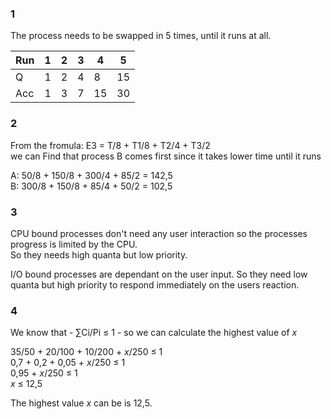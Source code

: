 ### 1

The process needs to be swapped in 5 times, until it runs at all.

| Run | 1 | 2 | 3 | 4 | 5 |
| -- | -- | -- | -- | -- | -- |
Q | 1 | 2 | 4 | 8 | 15 |
Acc | 1 | 3 | 7 | 15 | 30 |

### 2

From the fromula: E3 = T/8 + T1/8 + T2/4 + T3/2  
we can Find that process B comes first since it takes lower time until it runs

A: 50/8 + 150/8 + 300/4 + 85/2 = 142,5  
B: 300/8 + 150/8 + 85/4 + 50/2 = 102,5

### 3

CPU bound processes don't need any user interaction so the processes progress is limited by the CPU.  
So they needs high quanta but low priority.

I/O bound processes are dependant on the user input.
So they need low quanta but high priority to respond immediately on the users reaction.

### 4

We know that - ∑Ci/Pi ≤ 1 - so we can calculate the highest value of $x$

35/50 + 20/100 + 10/200 + $x$/250 ≤ 1  
0,7 + 0,2 + 0,05 + $x$/250 ≤ 1  
0,95 + $x$/250 ≤ 1  
$x$ ≤ 12,5

The highest value $x$ can be is 12,5.
